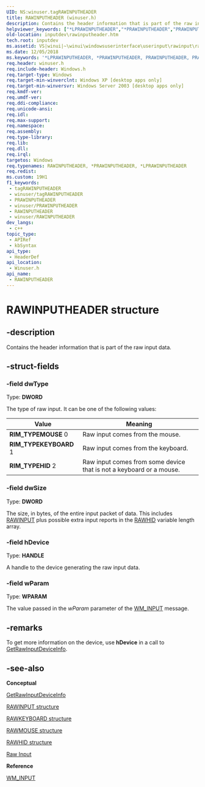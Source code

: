 ```yaml
---
UID: NS:winuser.tagRAWINPUTHEADER
title: RAWINPUTHEADER (winuser.h)
description: Contains the header information that is part of the raw input data.
helpviewer_keywords: ["*LPRAWINPUTHEADER","*PRAWINPUTHEADER","PRAWINPUTHEADER","PRAWINPUTHEADER structure pointer [Keyboard and Mouse Input]","RAWINPUTHEADER","RAWINPUTHEADER structure [Keyboard and Mouse Input]","RIM_TYPEHID","RIM_TYPEKEYBOARD","RIM_TYPEMOUSE","_win32_RAWINPUTHEADER_str","_win32_rawinputheader_str_cpp","inputdev.rawinputheader","winui._win32_rawinputheader_str","winuser/PRAWINPUTHEADER","winuser/RAWINPUTHEADER"]
old-location: inputdev\rawinputheader.htm
tech.root: inputdev
ms.assetid: VS|winui|~\winui\windowsuserinterface\userinput\rawinput\rawinputreference\rawinputstructures\rawinputheader.htm
ms.date: 12/05/2018
ms.keywords: '*LPRAWINPUTHEADER, *PRAWINPUTHEADER, PRAWINPUTHEADER, PRAWINPUTHEADER structure pointer [Keyboard and Mouse Input], RAWINPUTHEADER, RAWINPUTHEADER structure [Keyboard and Mouse Input], RIM_TYPEHID, RIM_TYPEKEYBOARD, RIM_TYPEMOUSE, _win32_RAWINPUTHEADER_str, _win32_rawinputheader_str_cpp, inputdev.rawinputheader, winui._win32_rawinputheader_str, winuser/PRAWINPUTHEADER, winuser/RAWINPUTHEADER'
req.header: winuser.h
req.include-header: Windows.h
req.target-type: Windows
req.target-min-winverclnt: Windows XP [desktop apps only]
req.target-min-winversvr: Windows Server 2003 [desktop apps only]
req.kmdf-ver: 
req.umdf-ver: 
req.ddi-compliance: 
req.unicode-ansi: 
req.idl: 
req.max-support: 
req.namespace: 
req.assembly: 
req.type-library: 
req.lib: 
req.dll: 
req.irql: 
targetos: Windows
req.typenames: RAWINPUTHEADER, *PRAWINPUTHEADER, *LPRAWINPUTHEADER
req.redist: 
ms.custom: 19H1
f1_keywords:
 - tagRAWINPUTHEADER
 - winuser/tagRAWINPUTHEADER
 - PRAWINPUTHEADER
 - winuser/PRAWINPUTHEADER
 - RAWINPUTHEADER
 - winuser/RAWINPUTHEADER
dev_langs:
 - c++
topic_type:
 - APIRef
 - kbSyntax
api_type:
 - HeaderDef
api_location:
 - Winuser.h
api_name:
 - RAWINPUTHEADER
---
```


# RAWINPUTHEADER structure


## -description

Contains the header information that is part of the raw input data.

## -struct-fields

### -field dwType

Type: <b>DWORD</b>

The type of raw input. It can be one of the following values:

| Value                   | Meaning                                                             |
|-------------------------|---------------------------------------------------------------------|
| **RIM\_TYPEMOUSE** 0    | Raw input comes from the mouse.                                     |
| **RIM\_TYPEKEYBOARD** 1 | Raw input comes from the keyboard.                                  |
| **RIM\_TYPEHID** 2      | Raw input comes from some device that is not a keyboard or a mouse. |

### -field dwSize

Type: <b>DWORD</b>

The size, in bytes, of the entire input packet of data. This includes [RAWINPUT](ns-winuser-rawinput.md) plus possible extra input reports in the [RAWHID](ns-winuser-rawhid.md) variable length array.

### -field hDevice

Type: <b>HANDLE</b>

A handle to the device generating the raw input data.

### -field wParam

Type: <b>WPARAM</b>

The value passed in the <i>wParam</i> parameter of the [WM_INPUT](https://docs.microsoft.com/windows/win32/inputdev/wm-input) message.

## -remarks

To get more information on the device, use <b>hDevice</b> in a call to [GetRawInputDeviceInfo](nf-winuser-getrawinputdeviceinfoa.md).

## -see-also

<b>Conceptual</b>

[GetRawInputDeviceInfo](nf-winuser-getrawinputdeviceinfoa.md)

[RAWINPUT structure](ns-winuser-rawinput.md)

[RAWKEYBOARD structure](ns-winuser-rawkeyboard.md)

[RAWMOUSE structure](ns-winuser-rawmouse.md)

[RAWHID structure](ns-winuser-rawhid.md)

[Raw Input](https://docs.microsoft.com/windows/win32/inputdev/raw-input)

<b>Reference</b>

[WM_INPUT](https://docs.microsoft.com/windows/win32/inputdev/wm-input)

